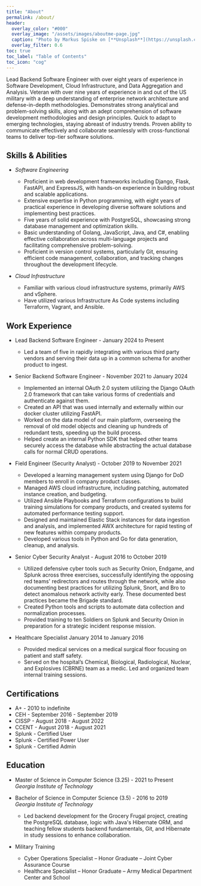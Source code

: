 ```yaml
---
title: "About"
permalink: /about/
header:
  overlay_color: "#000"
  overlay_image: "/assets/images/aboutme-page.jpg"
  caption: "Photo by Markus Spiske on [**Unsplash**](https://unsplash.com)"
  overlay_filter: 0.6
toc: true
toc_label: "Table of Contents"
toc_icon: "cog"
---
```


Lead Backend Software Engineer with over eight years of experience in Software Development, Cloud Infrastructure, and Data Aggregation and Analysis. Veteran with over nine years of experience in and out of the US military with a deep understanding of enterprise network architecture and defense-in-depth methodologies. Demonstrates strong analytical and problem-solving skills, along with an adept comprehension of software development methodologies and design principles. Quick to adapt to emerging technologies, staying abreast of industry trends. Proven ability to communicate effectively and collaborate seamlessly with cross-functional teams to deliver top-tier software solutions.

## Skills & Abilities

- _Software Engineering_

  - Proficient in web development frameworks including Django, Flask, FastAPI, and ExpressJS, with hands-on experience in building robust and scalable applications.
  - Extensive expertise in Python programming, with eight years of practical experience in developing diverse software solutions and implementing best practices.
  - Five years of solid experience with PostgreSQL, showcasing strong database management and optimization skills.
  - Basic understanding of Golang, JavaScript, Java, and C#, enabling effective collaboration across multi-language projects and facilitating comprehensive problem-solving.
  - Proficient in version control systems, particularly Git, ensuring efficient code management, collaboration, and tracking changes throughout the development lifecycle.

- _Cloud Infrastructure_
  - Familiar with various cloud infrastructure systems, primarily AWS and vSphere.
  - Have utilized various Infrastructure As Code systems including Terraform, Vagrant, and Ansible.

## Work Experience

- Lead Backend Software Engineer - January 2024 to Present

  - Led a team of five in rapidly integrating with various third party vendors and serving their data up in a common schema for another product to ingest.

- Senior Backend Software Engineer - November 2021 to January 2024

  - Implemented an internal OAuth 2.0 system utilizing the Django OAuth 2.0 framework that can take various forms of credentials and authenticate against them.
  - Created an API that was used internally and externally within our docker cluster utilizing FastAPI.
  - Worked on the data model of our main platform, overseeing the removal of old model objects and cleaning up hundreds of redundant tests, speeding up the build process.
  - Helped create an internal Python SDK that helped other teams securely access the database while abstracting the actual database calls for normal CRUD operations.

- Field Engineer (Security Analyst) - October 2019 to November 2021

  - Developed a learning management system using Django for DoD members to enroll in company product classes.
  - Managed AWS cloud infrastructure, including patching, automated instance creation, and budgeting.
  - Utilized Ansible Playbooks and Terraform configurations to build training simulations for company products, and created systems for automated performance testing support.
  - Designed and maintained Elastic Stack instances for data ingestion and analysis, and implemented AWX architecture for rapid testing of new features within company products.
  - Developed various tools in Python and Go for data generation, cleanup, and analysis.

- Senior Cyber Security Analyst - August 2016 to October 2019

  - Utilized defensive cyber tools such as Security Onion, Endgame, and Splunk across three exercises, successfully identifying the opposing red teams' redirectors and routes through the network, while also documenting best practices for utilizing Splunk, Snort, and Bro to detect anomalous network activity early. These documented best practices became the Brigade standard.
  - Created Python tools and scripts to automate data collection and normalization processes.
  - Provided training to ten Soldiers on Splunk and Security Onion in preparation for a strategic incident response mission.

- Healthcare Specialist January 2014 to January 2016
  - Provided medical services on a medical surgical floor focusing on patient and staff safety.
  - Served on the hospital’s Chemical, Biological, Radiological, Nuclear, and Explosives (CBRNE) team as a medic. Led and organized team internal training sessions.

## Certifications

- A+ - 2010 to indefinite
- CEH - September 2016 - September 2019
- CISSP - August 2018 - August 2022
- CCENT - August 2018 - August 2021
- Splunk - Certified User
- Splunk - Certified Power User
- Splunk - Certified Admin

## Education

- Master of Science in Computer Science (3.25) - 2021 to Present
  <br>_Georgia Institute of Technology_
- Bachelor of Science in Computer Science (3.5) - 2016 to 2019
  <br>_Georgia Institute of Technology_

  - Led backend development for the Grocery Frugal project, creating the PostgreSQL database, logic with Java's Hibernate ORM, and teaching fellow students backend fundamentals, Git, and Hibernate in study sessions to enhance collaboration.

- Military Training
  - Cyber Operations Specialist – Honor Graduate – Joint Cyber Assurance Course
  - Healthcare Specialist – Honor Graduate – Army Medical Department Center and School
